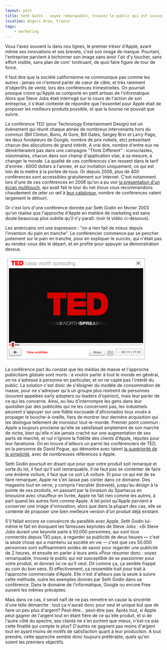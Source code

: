 ```yaml
---
layout: post
title: Seth Godin - soyez remarquable, trouvez le public qui est susceptible de se passionner pour votre produit, et donnez lui ce qu'il veut
location: Angers Area, France
tags:
    - marketing
---
```


Vous l'avez souvent lu dans nos lignes, le premier trésor d'Apple, avant même ses innovations et ses brevets, c'est son image de marque. Pourtant, l'entreprise parvient à bichonner son image sans avoir l'air d'y toucher, sans effort visible, sans plan de com' tonitruant, de quoi faire figure de tour de force.  


Il faut dire que la société californienne ne communique pas comme les autres : jamais on n'entend parler de cœur de cible, et très rarement d'objectifs de vente, lors des conférences trimestrielles. On pourrait presque croire qu'Apple se comporte en petit artisan de l'informatique. Alors que Steve Jobs était interrogé sur le cours de l'action de son entreprise, il s'était contenté de répondre que l'essentiel pour Apple était de proposer les meilleurs produits possible, et que la bourse ne pouvait que suivre.  


La conférence TED (pour Technology Entertainment Design) est un événement qui réunit chaque année de nombreux intervenants hors du commun (Bill Clinton, Bono, Al Gore, Bill Gates, Sergey Brin et Larry Page, les deux fondateurs de Google, nombre de prix nobels, etc) présentant chacun des allocutions de grand intérêt. A vrai dire, nombre d'entre eux ne démériteraient pas dans une campagne "Think Different" : iconoclastes, visionnaires, chacun dans son champ d'application vise, à sa mesure, à changer le monde. La qualité de ces conférences s'en ressent dans le tarif d'entrée : 6000 dollars à l'année, et sur invitation uniquement, ce qui est loin de la mettre à la portée de tous. Or depuis 2006, plus de 400 conférences sont accessibles gratuitement sur Internet. C'est notamment lors d'une de ces conférences en 2006 qu'on a pu voir <a href="http://www.ted.com/talks/jeff_han_demos_his_breakthrough_touchscreen.html">la présentation d'un écran multitouch</a>, qui avait fait le tour du net (nous vous recommandons chaudement de jeter un œil à <a href="http://www.ted.com">leur catalogue</a>, nombre de conférences valent largement le détour).  


Or c'est lors d'une conférence donnée par Seth Godin en février 2003 qu'on réalise que l'approche d'Apple en matière de marketing est sans doute beaucoup plus subtile qu'il n'y paraît. (voir la vidéo ci-dessous).  


Les américains ont une expression : "on a rien fait de mieux depuis l'invention du pain en tranche". Le conférencier commence par se pencher justement sur le pain en tranche, pour en expliquer le succès, qui n'était pas au rendez-vous dès le départ, et en profite pour appuyer sa démonstration dessus.  


<a href="http://www.ted.com/talks/view/id/28"><img src="/assets/images/blog/Sites/TED.png" alt="" /></a>  


La conférence part du constat que les médias de masse et l'approche publicitaire globale sont morts : à vouloir parler à tout le monde en général, on ne s'adresse à personne en particulier, et on ne capte pas l'intérêt du public. La solution c'est donc de s'éloigner du modèle de consommation de masse, pour ne s'adresser qu'à un groupe plus restreint de personnes (souvent appelées early adopters ou leaders d'opinion), mais leur parler de ce qui les concerne. Ainsi, au lieu d'interrompre les gens dans leur quotidien par des publicités qui ne les concernent pas, les industriels peuvent s'appuyer sur une fidèle escouade d'aficionados tous voués à propager le bouche-à-oreille, fiers de montrer leur dernière acquisition qui les distingue tellement de monsieur tout-le-monde. Premier point commun : Apple a toujours proclamé qu'elle se satisfaisait amplement de son marché de niche, bien qu'elle n'aie jamais craché sur une augmentation de ses parts de marché, et nul n'ignore la fidélité des clients d'Apple, réputés pour leur fanatisme. On en trouve d'ailleurs un parmi les conférenciers de TED, en la personne de David Pogue, qui démontre avec talent <a href="http://www.ted.com/talks/david_pogue_says_simplicity_sells.html">la supériorité de la simplicité</a>, avec de nombreuses références à Apple.  


Seth Godin poursuit en disant que pour que votre produit soit remarqué et sorte du lot, il faut qu'il soit remarquable. Il ne faut pas se contenter de faire une énième voiture, il faut que ce soit LA voiture. Et pour ce qui est de se faire remarquer, Apple ne s'en laisse pas conter dans ce domaine. Des magasins tout en verre, y compris l'escalier (breveté), jusqu'au design à la pointe de ses produits, en passant par la livraison du Spartacus en limousine avec chauffeur en livrée, Apple ne fait rien comme les autres, à part quand les autres font comme Apple. A tel point qu'Apple parvient à conserver une image d'innovation, alors que dans la plupart des cas, elle se contente de proposer une bien meilleure version d'un produit déjà existant.  


S'il fallait encore se convaincre du parallèle avec Apple, Seth Godin lui-même le fait en évoquant les fameuses keynotes de Steve Jobs : «Si Steve Jobs durant une keynote parle à 50.000 personnes, qui sont tous connectés depuis 130 pays, à regarder sa publicité de deux heures — c'est la seule chose qui a maintenu sa société en vie — c'est que ces 50.000 personnes sont suffisamment avides de savoir pour regarder une publicité de 2 heures, et ensuite en parler à leurs amis.»Pour résumer donc : soyez remarquable, trouvez le public qui est susceptible de se passionner pour votre produit, et donnez lui ce qu'il veut. Dit comme ça, ça semble frappé au coin du bon sens. Et effectivement, ça ressemble trait pour trait à l'approche commerciale d'Apple. Elle n'est d'ailleurs pas la seule à suivre cette méthode, outre les exemples donnés par Seth Godin dans sa conférence. Dans le domaine de l'informatique, Google ou encore Free suivent les mêmes préceptes.  


Mais dans ce cas, il serait naïf de ne pas remettre en cause la sincérité d'une telle démarche : tout ça n'aurait donc pour seul et unique but que de faire un peu plus d'argent? Peut-être… peut-être pas. Après tout, si Apple peut gagner de l'argent tout en étant fière de ce qu'elle produit, et si de l'autre côté du spectre, ses clients ne s'en portent que mieux, n'est-ce pas cette finalité qui compte le plus? D'autres ne gagnent pas moins d'argent tout en ayant moins de motifs de satisfaction quant à leur production. A tout prendre, cette approche semble donc toujours préférable, quels qu'en soient les premiers objectifs.
